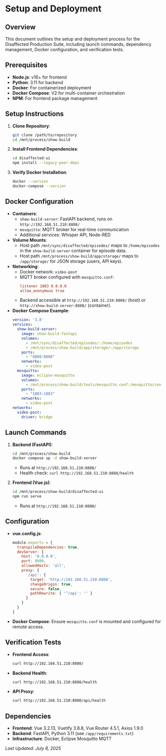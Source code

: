 # Setup and Deployment

## Overview
This document outlines the setup and deployment process for the Disaffected Production Suite, including launch commands, dependency management, Docker configuration, and verification tests.

## Prerequisites
- **Node.js**: v16+ for frontend
- **Python**: 3.11 for backend
- **Docker**: For containerized deployment
- **Docker Compose**: V2 for multi-container orchestration
- **NPM**: For frontend package management

## Setup Instructions
1. **Clone Repository**:
   ```bash
   git clone /path/to/repository
   cd /mnt/process/show-build
   ```

2. **Install Frontend Dependencies**:
   ```bash
   cd disaffected-ui
   npm install --legacy-peer-deps
   ```

3. **Verify Docker Installation**:
   ```bash
   docker --version
   docker-compose --version
   ```

## Docker Configuration
- **Containers**:
  - `show-build-server`: FastAPI backend, runs on `http://192.168.51.210:8888/`
  - `mosquitto`: MQTT broker for real-time communication
  - Additional services: Whisper API, Node-RED
- **Volume Mounts**:
  - Host path `/mnt/sync/disaffected/episodes/` maps to `/home/episodes` in the `show-build-server` container for episode data.
  - Host path `/mnt/process/show-build/app/storage/` maps to `/app/storage/` for JSON storage (users, API keys).
- **Networking**:
  - Docker network: `video-post`
  - MQTT broker configured with `mosquitto.conf`:
    ```conf
    listener 1883 0.0.0.0
    allow_anonymous true
    ```
  - Backend accessible at `http://192.168.51.210:8888/` (host) or `http://show-build-server:8888/` (container).
- **Docker Compose Example**:
  ```yaml
  version: '3.8'
  services:
    show-build-server:
      image: show-build-fastapi
      volumes:
        - /mnt/sync/disaffected/episodes/:/home/episodes
        - /mnt/process/show-build/app/storage/:/app/storage
      ports:
        - "8888:8888"
      networks:
        - video-post
    mosquitto:
      image: eclipse-mosquitto
      volumes:
        - /mnt/process/show-build/tools/mosquitto.conf:/mosquitto/config/mosquitto.conf
      ports:
        - "1883:1883"
      networks:
        - video-post
  networks:
    video-post:
      driver: bridge
  ```

## Launch Commands
1. **Backend (FastAPI)**:
   ```bash
   cd /mnt/process/show-build
   docker compose up -d show-build-server
   ```
   - Runs at `http://192.168.51.210:8888/`
   - Health check: `curl http://192.168.51.210:8888/health`

2. **Frontend (Vue.js)**:
   ```bash
   cd /mnt/process/show-build/disaffected-ui
   npm run serve
   ```
   - Runs at `http://192.168.51.210:8080/`

## Configuration
- **vue.config.js**:
  ```javascript
  module.exports = {
    transpileDependencies: true,
    devServer: {
      host: '0.0.0.0',
      port: 8080,
      allowedHosts: 'all',
      proxy: {
        '/api': {
          target: 'http://192.168.51.210:8888',
          changeOrigin: true,
          secure: false,
          pathRewrite: { '^/api': '' }
        }
      }
    }
  }
  ```
- **Docker Compose**: Ensure `mosquitto.conf` is mounted and configured for remote access.

## Verification Tests
- **Frontend Access**:
  ```bash
  curl http://192.168.51.210:8080/
  ```
- **Backend Health**:
  ```bash
  curl http://192.168.51.210:8888/health
  ```
- **API Proxy**:
  ```bash
  curl http://192.168.51.210:8080/api/health
  ```

## Dependencies
- **Frontend**: Vue 3.2.13, Vuetify 3.8.8, Vue Router 4.5.1, Axios 1.9.0
- **Backend**: FastAPI, Python 3.11 (see `/app/requirements.txt`)
- **Infrastructure**: Docker, Eclipse Mosquitto MQTT

*Last Updated: July 8, 2025*